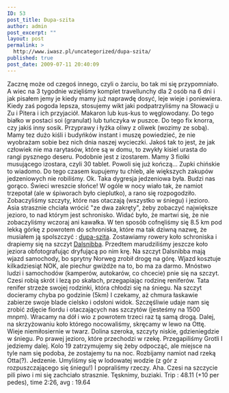 ```yaml
---
ID: 53
post_title: Dupa-szita
author: admin
post_excerpt: ""
layout: post
permalink: >
  http://www.iwasz.pl/uncategorized/dupa-szita/
published: true
post_date: 2009-07-11 20:40:09
---
```

Zacznę może od czegoś innego, czyli o żarciu, bo tak mi się przypomniało. A wiec na 3 tygodnie wzięliśmy komplet travellunchy dla 2 osób na 6 dni i jak pisałem jemy je kiedy mamy już naprawdę dosyć, leje wieje i poniewiera. Kiedy zaś pogoda lepsza, stosujemy wikt jaki podpatrzyliśmy na Słowacji u Zu i Pitera i ich przyjaciół. Makaron lub kus-kus to węglowodany. Do tego białko w postaci soi (granulat) lub tuńczyka w puszce. Do tego fix knorra, czy jakiś inny sosik. Przyprawy i łyżka oliwy z oliwek (wozimy ze sobą). Mamy tez dużo kiśli i budyńków instant i muszę powiedzieć, że nie wyobrażam sobie bez nich dnia naszej wycieczki. Jakoś tak to jest, że jak człowiek nie ma rarytasów, które są w domu, to zwykły kisiel urasta do rangi pysznego deseru. Podobnie jest z izostarem. Mamy 3 fiolki musującego izostara, czyli 30 tablet. Powoli się już kończą... Zupki chińskie to wiadomo. Do tego czasem kupujemy tu chleb, ale większych zakupów jedzeniowych nie robiliśmy. Ok. Taka dygresja jedzeniowa była. Budzi nas gorąco. Świeci wreszcie słońce! W ogóle w nocy wiało tak, że namiot trzepotał (ale w śpiworach było cieplutko), a rano się rozpogodziło. Zobaczyliśmy szczyty, które nas otaczają (wszystko w śniegu) i jezioro. Asia strasznie chciała wrócić "ze dwa zakręty", żeby zobaczyć największe jezioro, to nad którym jest schronisko. Widać było, że martwi się, że nie zobaczyliśmy wczoraj ani kawałka. W ten sposób cofnęliśmy się 8.5 km pod lekką górkę z powrotem do schroniska, które ma tak dziwną nazwę, że musiałem ją spolszczyć : <a title="schronisko" href="http://www.djupvasshytta.no/index.php?language=en" target="_blank">dupa-szita</a>. Zostawiamy rowery koło schroniska i drapiemy się na szczyt <a title="góra" href="http://en.wikipedia.org/wiki/Dalsniba" target="_blank">Dalsnibba</a>. Przedtem marudziliśmy jeszcze koło jeziora obfotografując dryfującą po nim krę. Na szczyt Dalsnibba mają wjazd samochody, bo sprytny Norweg zrobił drogę na górę. Wjazd kosztuje kilkadziesiąt NOK, ale piechur gwiżdże na to, bo ma za darmo. Mnóstwo ludzi i samochodów (kamperów, autokarów, co chcecie) pnie się na szczyt. Czesi robią skrót i lezą po skałach, przegapiając rodzinę reniferów. Tata renifer strzeże swojej rodzinki, która chłodzi się na śniegu. Na szczyt docieramy chyba po godzinie (5km) I czekamy, aż chmura łaskawie zabierze swoje blade cielsko i odsłoni widok. Szczęśliwie udaje nam się zrobić zdjęcie fiordu i otaczających nas szczytów (jesteśmy na 1500 mnpm). Wracamy na dół i wio z powrotem trzeci raz tą samą drogą. Dalej, na skrzyżowaniu koło którego nocowaliśmy, skręcamy w lewo na Ottę. Wieje niemiłosiernie w twarz. Dolina szeroka, szczyty niskie, gdzieniegdzie w śniegu. Po prawej jezioro, które przechodzi w rzekę. Przegapiliśmy Grotli I jedziemy dalej. Kolo 19 zatrzymujemy się żeby odpocząć, ale miejsce na tyle nam się podoba, że zostajemy tu na noc. Rozbijamy namiot nad rzeką Otta(?). Jedzenie. Umyliśmy się w lodowatej wodzie (z gór z rozpuszczającego się śniegu!) I popraliśmy rzeczy. Aha. Czesi na szczycie pili piwo i mi się zachciało strasznie. Tęsknimy, buziaki. Trip : 48.11 (+10 per pedes), time 2:26, avg : 19.64